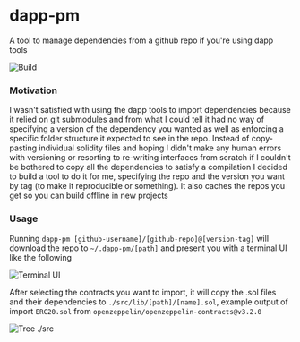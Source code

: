 # dapp-pm
A tool to manage dependencies from a github repo if you're using dapp tools

![Build](https://github.com/hjubb/dapp-pm/workflows/Build/badge.svg)

### Motivation
I wasn't satisfied with using the dapp tools to import dependencies because it relied on git submodules and from what I could tell it had no way of specifying a version of the dependency you wanted as well as enforcing a specific folder structure it expected to see in the repo. Instead of copy-pasting individual solidity files and hoping I didn't make any human errors with versioning or resorting to re-writing interfaces from scratch if I couldn't be bothered to copy all the dependencies to satisfy a compilation I decided to build a tool to do it for me, specifying the repo and the version you want by tag (to make it reproducible or something). It also caches the repos you get so you can build offline in new projects

### Usage
Running `dapp-pm [github-username]/[github-repo]@[version-tag]` will download the repo to `~/.dapp-pm/[path]` and present you with a terminal UI like the following

![Terminal UI](https://imgur.com/LuJYdGK.png)

After selecting the contracts you want to import, it will copy the .sol files and their dependencies to `./src/lib/[path]/[name].sol`, example output of import `ERC20.sol` from `openzeppelin/openzeppelin-contracts@v3.2.0`

![Tree ./src](https://i.imgur.com/PhCd8aG.png)
